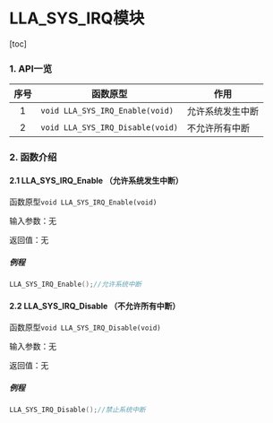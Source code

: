 # LLA_SYS_IRQ模块
[toc]

### 1. API一览
|序号|函数原型|作用|
|:--:|--|--|
|1|`void LLA_SYS_IRQ_Enable(void)`|允许系统发生中断|
|2|`void LLA_SYS_IRQ_Disable(void)`|不允许所有中断|


### 2. 函数介绍

#### 2.1 LLA_SYS_IRQ_Enable （允许系统发生中断）
函数原型`void LLA_SYS_IRQ_Enable(void)`

输入参数：无

返回值：无

##### 例程
```cpp
LLA_SYS_IRQ_Enable();//允许系统中断
```

#### 2.2 LLA_SYS_IRQ_Disable （不允许所有中断）
函数原型`void LLA_SYS_IRQ_Disable(void)`

输入参数：无

返回值：无

##### 例程
```cpp
LLA_SYS_IRQ_Disable();//禁止系统中断
```